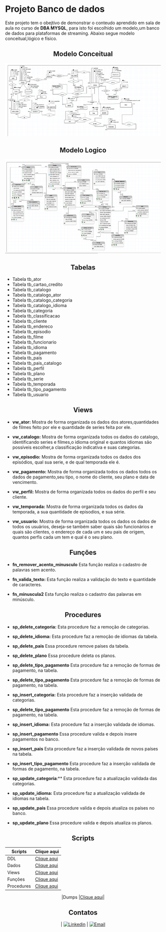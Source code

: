 # Projeto Banco de dados

Este projeto tem o obejtivo de demonstrar o conteudo aprendido em sala de aula no curso de **DBA MYSQL**, para isto foi escolhido um modelo,um banco de dados para plataformas de streaming. Abaixo segue modelo conceitual,lógico e físico.

<div align=center>

## Modelo Conceitual
![Modelo conceitual](./IMAGENS/CONCEITUAL.png)
</div>

<div align=center>

## Modelo Logico
![Modelo conceitual](./IMAGENS/LOGICO.png)
</div>

<div align=center>

## Tabelas
</div>

- Tabela tb_ator
- Tabela tb_cartao_credito
- Tabela tb_catalogo
- Tabela tb_catalogo_ator
- Tabela tb_catalogo_categoria
- Tabela tb_catalogo_idioma
- Tabela tb_categoria
- Tabela tb_classificacao
- Tabela tb_cliente
- Tabela tb_endereco
- Tabela tb_episodio
- Tabela tb_filme
- Tabela tb_funcionario
- Tabela tb_idioma
- Tabela tb_pagamento
- Tabela tb_pais
- Tabela tb_pais_catalogo
- Tabela tb_perfil
- Tabela tb_plano
- Tabela tb_serie
- Tabela tb_temporada
- Tabela tb_tipo_pagamento
- Tabela tb_usuario

<div align=center>

## Views
</div>

- **vw_ator:** Mostra de forma organizada os dados dos atores,quantidades de filmes feito por ele e quantidade de series feita por ele.

- **vw_catalogo:** Mostra de forma organizada todos os dados do catalogo, identificando series e filmes,o idioma original e quantos idiomas são possíveis escolher,a classificação indicativa e suas categorias.

- **vw_episodio:** Mostra de forma organizada todos os dados dos episódios, qual sua serie, e de qual temporada ele é. 

- **vw_pagamento:** Mostra de forma organizada todos os dados todos os dados de pagamento,seu tipo, o nome do cliente, seu plano e data de vencimento.

- **vw_perfil:** Mostra de forma organizada todos os dados do perfil e seu cliente.

- **vw_temporada:** Mostra de forma organizada todos os dados da temporada, a sua quantidade de episodios, e sua série.

- **vw_usuario:** Mostra de forma organizada todos os dados os dados de todos os usuários, deseja-se também saber quais são funcionários e quais são clientes, o endereço de cada um e seu pais de origem,  quantos perfis cada um tem e qual é o seu plano.



<div align=center>

## Funções
</div>

- **fn_remover_acento_minusculo** Esta função realiza o cadastro de palavras sem acento. 

- **fn_valida_texto:** Esta função realiza a validação do texto e quantidade de caracteres.

- **fn_minuscula2** Esta função realiza o cadastro das palavras em minúsculo.


<div align=center>

## Procedures
</div>

- **sp_delete_categoria:** Esta procedure faz a remoção de categorias.

- **sp_delete_idioma:** Esta procedure faz a remoção de idiomas da tabela.

- **sp_delete_pais** Essa procedure remove países da tabela.

- **sp_delete_plano** Essa procedure deleta os planos.

- **sp_delete_tipo_pagamento** Esta procedure faz a remoção de formas de pagamento, na tabela.

- **sp_delete_tipo_pagamento** Esta procedure faz a remoção de formas de pagamento, na tabela.

- **sp_insert_categoria:** Esta procedure faz a inserção validada de categorias.

- **sp_delete_tipo_pagamento** Esta procedure faz a remoção de formas de pagamento, na tabela.

- **sp_insert_idioma:** Esta procedure faz a inserção validada de idiomas.

- **sp_insert_pagamento**  Essa procedure valida e depois insere pagamentos no banco.

- **sp_insert_pais** Esta procedure faz a inserção validada de novos países na tabela.

- **sp_insert_tipo_pagamento** Esta procedure faz a inserção validada de formas de pagamento, na tabela.

- **sp_update_categoria**:** Esta procedure faz a atualização validada das categorias.

- **sp_update_idioma:** Esta procedure faz a atualização validada de idiomas na tabela.

- **sp_update_pais** Essa procedure valida e depois atualiza os países no banco.

- **sp_update_plano** Essa procedure valida e depois atualiza os planos.

<div align=center>


<div align=center>

## Scripts
</div>

|Scripts    |Clique aqui|
|-----------|-----------|
|DDL        |[Clique aqui](./SCRIPTS/projeto_final_criacao18-06.sql)|
|Dados      |[Clique aqui](./SCRIPTS/projetofinal_insert18-06.sql)|
|Views      |[Clique aqui](./SCRIPTS/viewsprojetofinal.18-6.sql)|
|Funções    |[Clique aqui](./SCRIPTS/functions-projeto18-06.sql)|
|Procedures |[Clique aqui](./SCRIPTS/procedures.sql)|

|Dumps      |[Clique aqui](https://seulinkaqui.com)|

<div align=center>

## Contatos

|  [![Linkedin]()](https://www.linkedin.com/in/leilane-lopes-5b889618b?lipi=urn%3Ali%3Apage%3Ad_flagship3_profile_view_base_contact_details%3Bb1pnb%2BDZTTSepGWKCrNWfg%3D%3D) 
|  [![Email]()](leilane.clopes@gmail.com)

</div>